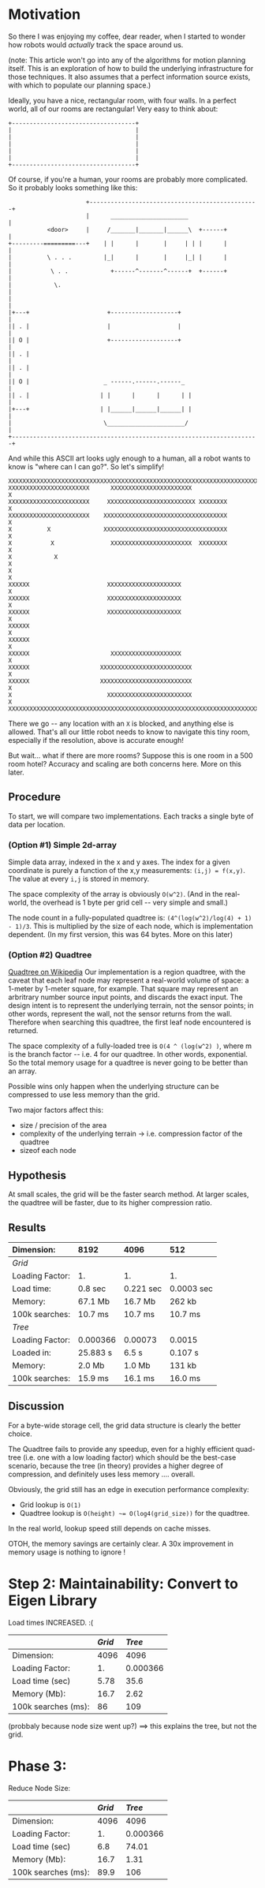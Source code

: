 # Motivation

So there I was enjoying my coffee, dear reader, when I started to wonder how robots would *actually* track the space around us.

(note: This article won't go into any of the algorithms for motion planning itself.  This is an exploration of how to build the underlying infrastructure for those techniques.  It also assumes that a perfect information source exists, with which to populate our planning space.)

Ideally, you have a nice, rectangular room, with four walls.  In a perfect world, all of our rooms are rectangular! Very easy to think about:

```
+-----------------------------------+
|                                   |
|                                   |
|                                   |
|                                   |
|                                   |
+-----------------------------------+
```

Of course, if you're a human, your rooms are probably more complicated.   So it probably looks something like this:

```
                      +------------------------------------------------+
                      |      ______________________                    |
           <door>     |     /_______|_______|______\  +------+         |
+---------=========---+    | |      |       |     | | |      |         |
|          \ . . .         |_|      |       |     |_| |      |         |
|           \ . .            +------^-------^------+  +------+         |
|            \.                                                        |
|                                                                      |
|+---+                      +-------------------+                      |
|| . |                      |                   |                      |
|| O |                      +-------------------+                      |
|| . |                                                                 |
|| . |                                                                 |
|| O |                     _ ------.------.------_                     |  
|| . |                    | |      |      |      | |                   |
|+---+                    | |______|______|______| |                   |
|                          \______________________/                    |
+----------------------------------------------------------------------+

````

And while this ASCII art looks ugly enough to a human, all a robot wants to know is "where can I can go?". So let's simplify!

```
XXXXXXXXXXXXXXXXXXXXXXXXXXXXXXXXXXXXXXXXXXXXXXXXXXXXXXXXXXXXXXXXXXXXXXXX
XXXXXXXXXXXXXXXXXXXXXXX      XXXXXXXXXXXXXXXXXXXXXXX                   X
XXXXXXXXXXXXXXXXXXXXXXX     XXXXXXXXXXXXXXXXXXXXXXXXX XXXXXXXX         X
XXXXXXXXXXXXXXXXXXXXXXX    XXXXXXXXXXXXXXXXXXXXXXXXXXXXXXXXXXX         X
X          X               XXXXXXXXXXXXXXXXXXXXXXXXXXXXXXXXXXX         X
X           X                XXXXXXXXXXXXXXXXXXXXXXX  XXXXXXXX         X
X            X                                                         X
X                                                                      X
XXXXXX                      XXXXXXXXXXXXXXXXXXXXX                      X
XXXXXX                      XXXXXXXXXXXXXXXXXXXXX                      X
XXXXXX                      XXXXXXXXXXXXXXXXXXXXX                      X
XXXXXX                                                                 X
XXXXXX                                                                 X
XXXXXX                       XXXXXXXXXXXXXXXXXXXX                      X
XXXXXX                    XXXXXXXXXXXXXXXXXXXXXXXXXX                   X
XXXXXX                    XXXXXXXXXXXXXXXXXXXXXXXXXX                   X
X                           XXXXXXXXXXXXXXXXXXXXXXXX                   X
XXXXXXXXXXXXXXXXXXXXXXXXXXXXXXXXXXXXXXXXXXXXXXXXXXXXXXXXXXXXXXXXXXXXXXXX
```

There we go -- any location with an `X` is blocked, and anything else is allowed.  That's all our little robot needs to know to navigate this tiny room, especially if the resolution, above is accurate enough!

But wait... what if there are more rooms? Suppose this is one room in a 500 room hotel?  Accuracy and scaling are both concerns here.  More on this later.

## Procedure

To start, we will compare two implementations.  Each tracks a single
byte of data per location.

### (Option #1) Simple 2d-array

Simple data array, indexed in the x and y axes.  The index for a given coordinate is purely a function of the x,y measurements:  `(i,j) = f(x,y)`.  The value at every `i,j` is stored in memory.

The space complexity of the array is obviously `O(w^2)`.     (And in the real-world, the overhead is 1 byte per grid cell -- very simple and small.)

The node count in a fully-populated quadtree is: `(4^(log(w^2)/log(4) + 1) - 1)/3`.  This is multiplied by the size of
each node, which is implementation dependent.  (In my first version, this was 64 bytes.  More on this later)


### (Option #2) Quadtree

[Quadtree on Wikipedia](https://en.wikipedia.org/wiki/Quadtree) 
Our implementation is a region quadtree, with the caveat that each leaf node may represent a real-world volume of space: a 1-meter by 1-meter square, for example.  That square may represent an arbritrary number source input points, and discards the exact input. The design intent is to represent the underlying terrain, not the sensor points; in other words, represent the wall, not the sensor returns from the wall.  Therefore when searching this quadtree, the first leaf node encountered is returned.

The space complexity of a fully-loaded tree is `O(4 ^ (log(w^2) )`, where m is the branch factor -- i.e. 4 for our quadtree.  In other
words, exponential.  So the total memory usage for a quadtree is never going to be better than an array.

Possible wins only happen when the underlying structure can be compressed to use less memory than the grid.

Two major factors affect this:
- size / precision of the area
- complexity of the underlying terrain -> i.e. compression factor of the quadtree
- sizeof each node

## Hypothesis

At small scales, the grid will be the faster search method.  At larger scales, the quadtree will be faster, due to its higher compression ratio.

## Results

| Dimension:     |    8192         |    4096           |     512          |
|:---------------|:----------------|:------------------|:-----------------|
|*Grid*          |
|Loading Factor: |       1.        |       1.          |       1.         |
|Load time:      |       0.8 sec   |       0.221 sec   |       0.0003 sec |
|Memory:         |      67.1 Mb    |      16.7 Mb      |     262 kb       |
|100k searches:  |      10.7 ms    |      10.7 ms      |      10.7 ms     |
| *Tree*         |                 |
|Loading Factor: |       0.000366  |       0.00073     |        0.0015    |
|Loaded in:      |      25.883 s   |       6.5 s       |        0.107 s   |
|Memory:         |       2.0 Mb    |       1.0 Mb      |      131 kb      |
|100k searches:  |      15.9 ms    |      16.1 ms      |       16.0 ms    |

## Discussion

For a byte-wide storage cell, the grid data structure is clearly the
better choice.

The Quadtree fails to provide any speedup, even for a highly efficient
quad-tree (i.e. one with a low loading factor) which should be the
best-case scenario, because the tree (in theory) provides a higher
degree of compression, and definitely uses less memory .... overall.

Obviously, the grid still has an edge in execution performance complexity:
- Grid lookup is `O(1)`
- Quadtree lookup is `O(height) ~= O(log4(grid_size))` for the quadtree.  

In the real world, lookup speed still depends on cache misses.

OTOH, the memory savings are certainly clear.  A 30x improvement in memory usage is nothing to ignore !

# Step 2: Maintainability: Convert to Eigen Library

Load times INCREASED.  :(

|                    |    *Grid*     |   *Tree*      |
|:-------------------|:--------------|:--------------|
| Dimension:         |    4096       |   4096        |
|Loading Factor:     |       1.      |      0.000366 |
|Load time (sec)     |       5.78    |     35.6      |
|Memory (Mb):        |      16.7     |      2.62     |
|100k searches (ms): |      86       |    109        |

(probbaly because node size went up?) ==> this explains the tree, but not the grid.

# Phase 3:
Reduce Node Size:

|                    |    *Grid*     |   *Tree*      |
|:-------------------|:--------------|:--------------|
| Dimension:         |    4096       |   4096        |
|Loading Factor:     |       1.      |      0.000366 |
|Load time (sec)     |       6.8     |     74.01     |
|Memory (Mb):        |      16.7     |      1.31     |
|100k searches (ms): |      89.9     |    106        |